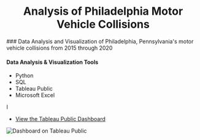<h1 align="center">Analysis of Philadelphia Motor Vehicle Collisions</h1>
### Data Analysis and Visualization of Philadelphia, Pennsylvania's motor vehicle collisions from 2015 through 2020

#### Data Analysis & Visualization Tools
+ Python
+ SQL
+ Tableau Public
+ Microsoft Excel

I 

+ [View the Tableau Public Dashboard](https://public.tableau.com/profile/matthew.snell1329#!/vizhome/PhiladelphiaPedestrianFatalities/PhiladelphiasFatalPedestrianCrashes2017-2019)

![Dashboard on Tableau Public](https://github.com/MatthewLSnell/2017---2019-Philadelphia-Pedestrian-Fatalities-Analysis/blob/main/Philadelphia%20Pedestrian%20Traffic%20Fatality%20Dashboard%20Cover.PNG)


